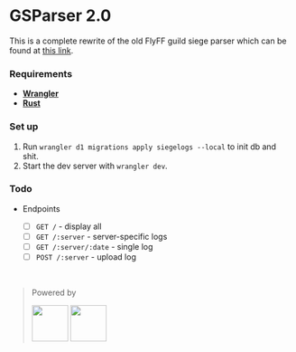 # GSParser 2.0

This is a complete rewrite of the old FlyFF guild siege parser which can be found at [this link](https://gs.flyff.page).


### Requirements

- [**Wrangler**](https://developers.cloudflare.com/workers/wrangler/install-and-update/)
- [**Rust**](https://www.rust-lang.org/tools/install)

### Set up

1. Run `wrangler d1 migrations apply siegelogs --local` to init db and shit.
2. Start the dev server with `wrangler dev`.

### Todo

- Endpoints

	- [ ] `GET /` - display all
	- [ ] `GET /:server` - server-specific logs
	- [ ] `GET /:server/:date` - single log
	- [ ] `POST /:server` - upload log

&nbsp;

> Powered by
> 
> <img src="https://cf-assets.www.cloudflare.com/slt3lc6tev37/CHOl0sUhrumCxOXfRotGt/081f81d52274080b2d026fdf163e3009/cloudflare-icon-color_3x.png" height="64" /> <img src="https://cf-assets.www.cloudflare.com/slt3lc6tev37/19PMkzIGit18o5epehLZOH/38706c3d470dcea777c71a98eae97054/Workers_hexagon_logo_125x113.svg" height="64" />